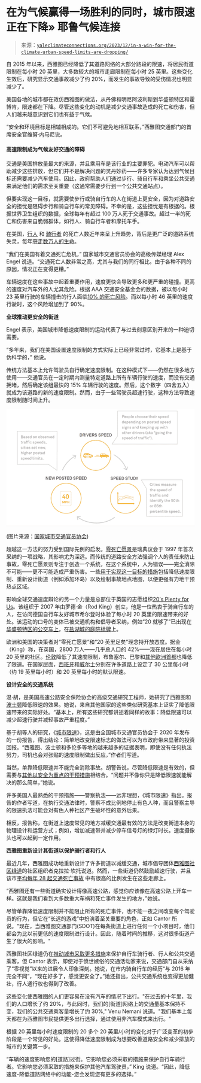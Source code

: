 <!--yml

分类：未分类

日期：2024-05-27 14:24:19

-->

# 在为气候赢得一场胜利的同时，城市限速正在下降» 耶鲁气候连接

> 来源：[`yaleclimateconnections.org/2023/12/in-a-win-for-the-climate-urban-speed-limits-are-dropping/`](https://yaleclimateconnections.org/2023/12/in-a-win-for-the-climate-urban-speed-limits-are-dropping/)

自 2015 年以来，西雅图已经降低了其道路网络的大部分路段的限速，将居民街道限制在每小时 20 英里，大多数较大的城市走廊限制在每小时 25 英里。这些变化生效后，研究显示交通事故减少了约 20%，而发生的事故导致的受伤情况也明显减少了。

美国各地的城市都在效仿西雅图的做法，从丹佛和明尼阿波利斯到华盛顿特区和霍博肯，限速都在下降。尽管这些变化的动机是减少交通事故造成的死亡和伤害，但人们越来越意识到它们也有益于气候。

“安全和环境目标是相辅相成的。它们不可避免地相互联系，”西雅图交通部门的首席安全官维努·内马尼说。

#### **高速限制成为气候友好交通的障碍**

交通是美国排放量最大的来源，并且乘用车是该行业的主要罪犯。电动汽车可以帮助减少这些排放，但它们并不是解决问题的灵丹妙药——许多专家认为达到气候目标还需要减少汽车使用。因此，政府帮助人们通过步行、骑自行车和乘坐公共交通来满足他们的需求至关重要（这通常需要步行到一个公共交通站点）。

但要实现这一目标，就需要使步行或骑自行车的人在街道上更安全，因为对道路安全的担忧是阻碍步行和骑自行车的常见障碍。不幸的是，这些担忧是有根据的。根据世界卫生组织的数据，全球每年有超过 100 万人死于交通事故。超过一半的死亡和伤害来自脆弱群体，如行人、骑自行车者和摩托车手。

在美国，[行人](https://www.ghsa.org/resources/news-releases/GHSA-Pedestrian-Spotlight23#:~:text=Pedestrian%20deaths%20have%20surged%2018,.%2C%20of%20research%20firm%20Westat.) 和 [骑行者](https://www.iihs.org/topics/fatality-statistics/detail/bicyclists#:~:text=Posted%20May%202023.-,Trends,their%20lowest%20point%20in%202010) 的死亡人数近年来呈上升趋势，背后是更广泛的道路系统失灵，每年[夺走数万人的生命](https://www.nhtsa.gov/press-releases/traffic-crash-death-estimates-2022)。

“我们在美国有着交通死亡危机，” 国家城市交通官员协会的高级传媒经理 Alex Engel 说道。“交通死亡人数非常之高，尤其与我们的同行相比。由于各种不同的原因，情况正在变得更糟。”

车辆速度在这些事故中起着重要作用，速度更快会导致更多和更严重的碰撞。更高的速度对汽车外的人尤其危险。根据 AAA 交通安全基金会的数据，被以每小时 23 英里行驶的车辆撞击的行人面临[10% 的死亡风险](https://aaafoundation.org/impact-speed-pedestrians-risk-severe-injury-death/)。而以每小时 46 英里的速度行驶时，这个风险增加到了 90%。

**全球推动更安全的街道**

Engel 表示，美国城市降低速度限制的运动代表了与过去刻意区别开来的一种迫切需要。

“多年来，我们在美国设置速度限制的方式实际上已经非常过时，它基本上是基于伪科学的，” 他说。

传统方法基本上允许驾驶员自行确定速度限制。在这种模式下——仍然在很多地方使用——交通官员在一定时期内测量特定道路上所有车辆行驶的速度，而没有交通拥堵，然后确定该组最快的 15% 车辆行驶的速度。然后，这个数字（四舍五入）就成为该道路的新的速度限制。然而，由于一些驾驶员超速行驶，这种方法导致速度限制随时间上升。

![展示速度限制如何制定的图表。城市测量某个区域内汽车的速度，然后确定速度限制，然后司机超速，建立新的速度限制。](img/26830dfb44c2e7504ce664aa5fe6adb3.png)

(图片来源：[国家城市交通官员协会](https://nacto.org/))

超越这一方法的努力受到国际先例的启发。[零死亡愿景](https://www.roadsafetysweden.com/about-the-conference/vision-zero---no-fatalities-or-serious-injuries-through-road-accidents/)是瑞典议会于 1997 年首次采纳的一项战略，其影响尤为深远。而传统的道路安全方法强调个人的责任来防止事故，零死亡愿景则专注于创造一个系统，在这个系统中，人为错误——完全消除不可能——更不可能造成严重伤害。一些[用于实现这一目标的措施](https://visionzeronetwork.org/wp-content/uploads/2018/11/Vision_Zero_Core_Elements.pdf)包括降低速度限制、重新设计街道（例如添加环岛）以及绘制事故地点地图，以便更强有力地干预热点区域。

影响全球交通速度辩论的另一个力量是总部位于英国的志愿组织[20’s Plenty for Us](https://www.20splenty.org/)。该组织于 2007 年由罗德·金（Rod King）创立，他是一位热衷于骑自行车的人，在访问德国自行车友好城市希尔登时体验了每小时 20 英里的限速带来的好处。该运动的口号的变体已被交通机构和倡导者采纳，例如“20 就够了”已出现在[华盛顿特区的公交车上](https://twitter.com/DDOTDC/status/1456638944897126401)，在[盐湖城的庭院标牌](https://sweetstreetsslc.org/20-is-plenty)上。

欧洲和美国的决策者对“零死亡愿景”和“20 英里足矣”理念持开放态度。据金（King）称，在英国，2800 万人——几乎总人口的 42%——现在居住在每小时 20 英里的社区。[伦敦](https://tfl.gov.uk/corporate/safety-and-security/road-safety/safe-speeds)降低了其速度限制，布鲁塞尔、巴黎和[其他欧洲首都](https://etsc.eu/amsterdam-follows-paris-brussels-and-madrid-with-default-30-km-h-limits/)也降低了限速。在国家层面，[西班牙](https://etsc.eu/spain-switches-most-urban-roads-to-30-km-h-amid-calls-for-action-in-several-eu-member-states/)和[威尔士](https://www.gov.wales/introducing-20mph-speed-limits-frequently-asked-questions)分别在许多道路上设定了 30 公里每小时（约 19 英里每小时）和 20 英里每小时的默认限速。

**设计安全的交通系统**

温·胡，是美国高速公路安全保险协会的高级交通研究工程师，她研究了西雅图和[波士顿](https://pubmed.ncbi.nlm.nih.gov/30636698/#:~:text=Results%3A%20The%20speed%20limit%20reduction,these%20reductions%20were%20statistically%20significant.)降低限速的效果。她说，来自其他国家的这些类似研究基本上证实了降低限速带来的实际好处。“基本上，所有这些研究都讲述着同样的故事：降低限速可以减少超速行驶并减轻事故严重程度。”

基于胡等人的研究，《[城市限速](https://nacto.org/safespeeds/)》，这是由全国城市交通官员协会于 2020 年发布的一份报告，得出结论：简单地改变限速标志的做法可以为市政府带来显著的投资回报。“西雅图、波士顿和多伦多等地的越来越多的证据表明，即使没有任何执法努力，司机也会对张贴的速度限制做出反应，”作者们写道。

当然，单靠降低限速并不能完全消除事故。胡警告说，尽管降低限速是有效的，但需要与[其他以安全为重点的干预措施](https://www.transportation.gov/NRSS/SafeSystem)相结合。“问题并不像你只是降低限速就能解决的那么简单，”她说。

许多美国人最熟悉的干预措施——警察执法——远非理想，《城市限速》指出。报告的作者写道，在执行交通法律时，警察不成比例地停止有色人种，而且警察主导的限速执法可能会对有色人种社区产生破坏性的意外后果。

相反，报告称，在街道上速度常见的地方减缓交通最有效的方法是改变街道本身的物理设计和运营方式；例如，增加减速带并减少停车信号灯的绿灯时长。速度摄像头也可以起到一定作用。

**西雅图重新设计其街道以保护骑行者和行人**

最近几年，西雅图成功地重新设计了许多街道以减缓交通，城市倡导团体[西雅图社区绿道](https://seattlegreenways.org/)的社区组织者克拉拉·坎托说道。然而，一些街道仍然鼓励超速行驶，并且该市[平均每年 28 起交通死亡事故](https://www.seattle.gov/transportation/projects-and-programs/safety-first/vision-zero#:~:text=While%20Seattle%20is%20one%20of,nearly%20180%20people%20seriously%20injured.) 中有很高的比例发生在这些走廊上。

“西雅图还有一些街道确实设计得像高速公路，感觉你应该像在高速公路上开车一样。这就是我们看到大多数重大车祸和死亡事件发生的地方，”她说。

尽管单靠降低速度限制并不能阻止所有的死亡事件，也不能一夜之间改变每个驾驶员的行为，但它在“长远的游戏”中扮演着至关重要的角色，正如 Cantor 所说。"现在，当西雅图交通部门(SDOT)在每条街道上进行任何一个小项目时，他们都会为比以前更低的速度限制进行设计。因此，随着时间的推移，这对很多街道产生了很大的影响。"

西雅图社区绿道仍在[推动城市采取更多措施](https://seattlegreenways.org/our-priorities/current-priorities/vision-zero/)来保护自行车骑行者、行人和公共交通乘客，但 Cantor 表示，即使对于愤世嫉俗的交通活动家来说，交通部门自从采纳了“零视觉”以来的进展令人印象深刻。她说，在市内骑自行车的经历“与 2016 年完全不同”，“现在好多了，感觉更安全了。”她还指出，公共交通系统也变得更加健壮，行人通行权也得到了改善。

这些变化使西雅图的人们更容易在没有汽车的情况下出行。"在过去的十年里，我们的人口增长了约 20%，与此同时，我们的[街道]网络上的交通量基本保持不变，我们的公共交通乘客量增长了约 30%," Venu Nemani 说道。"我们基本上每天都在为西雅图市民提供更多出行选择，通过使用非汽车模式来出行。"

根据 20 英里每小时速度限制的 20 多个 20 英里/小时的变化对于广泛变革的初步阶段是一个常见的好处。这使得降低速度限制成为想要改善道路安全和减少排放的城市的关键第一步。

“车辆的速度影响您的[道路]过街。它影响您必须采取的措施来保护自行车骑行者。它影响您必须采取的措施来保护其他汽车驾驶员，” King 说道。“因此，降低速度-降低道路网络中的动能-您会发现您有更多的选择。”
